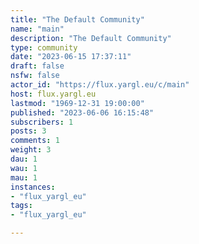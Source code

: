 ```yaml
---
title: "The Default Community" 
name: "main"
description: "The Default Community"
type: community
date: "2023-06-15 17:37:11"
draft: false
nsfw: false
actor_id: "https://flux.yargl.eu/c/main"
host: flux.yargl.eu
lastmod: "1969-12-31 19:00:00"
published: "2023-06-06 16:15:48"
subscribers: 1
posts: 3
comments: 1
weight: 3
dau: 1
wau: 1
mau: 1
instances:
- "flux_yargl_eu"
tags: 
- "flux_yargl_eu"

---
```

